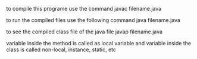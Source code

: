 to compile this programe use the command 
        javac filename.java

to run the compiled files use the following command
        java filename.java

to see the compiled class file of the java file 
        javap filename.java


variable inside the method is called as local variable
and variable inside the class is called non-local, instance, static, etc